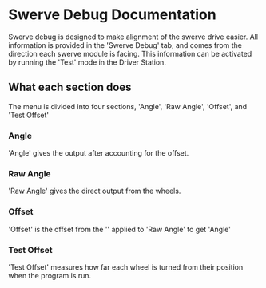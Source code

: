 # Swerve Debug Documentation

Swerve debug is designed to make alignment of the swerve drive easier. All information is provided in the 'Swerve Debug' tab, and comes from the direction each swerve module is facing. This information can be activated by running the 'Test' mode in the Driver Station.

## What each section does

The menu is divided into four sections, 'Angle', 'Raw Angle', 'Offset', and 'Test Offset'

### Angle

'Angle' gives the output after accounting for the offset.

### Raw Angle

'Raw Angle' gives the direct output from the wheels.

### Offset

'Offset' is the offset from the '' applied to 'Raw Angle' to get 'Angle'

### Test Offset

'Test Offset' measures how far each wheel is turned from their position when the program is run.